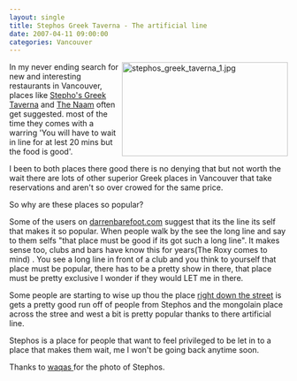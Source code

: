 ```yaml
---
layout: single
title: Stephos Greek Taverna - The artificial line 
date: 2007-04-11 09:00:00
categories: Vancouver
---
```

<a href="http://www.flickr.com/photos/waqas/160565432/"><img src="/public/uploads/2007/04/stephos_greek_taverna_1.jpg" alt="stephos_greek_taverna_1.jpg" title="stephos_greek_taverna_1.jpg" align="right" border="0" height="170" width="300" /></a>In my never ending search for new and interesting restaurants in Vancouver,  places like <a href="http://www.dinehere.ca/restaurant.asp?r=155">Stepho's Greek Taverna</a> and <a href="http://www.dinehere.ca/restaurant.asp?r=32">The Naam</a> often get suggested. most of the time they comes with a warring 'You will have to wait in line for at lest 20 mins but the food is good'.

I been to both places there good there is no denying that but not worth the wait there are lots of other superior Greek places in Vancouver that take reservations and aren't  so over crowed for the same price.

So why are these places so popular?

Some of the users on <a href="http://www.darrenbarefoot.com/archives/2006/04/vancouvers-most-parasitic-restaurant.html">darrenbarefoot.com</a> suggest that its the line its self that makes it so popular. When people walk by the see the long line and say to them selfs "that place must be good if its got such a long line". It makes sense too, clubs and bars have know this for years(The Roxy comes to mind) . You see a long line in front of a club and you think to yourself that place must be popular, there has to be a pretty show in there, that place must be pretty exclusive I wonder if they would LET me in there.

Some people are starting to wise up thou the place <a href="http://www.dinehere.ca/restaurant.asp?r=551">right down the street</a> is gets a pretty good run off of people from Stephos and the mongolain place across the stree and west a bit is pretty popular thanks to there artificial line.

Stephos is a place for people that want to feel privileged to be let in to a place that makes them wait, me I won't be going back anytime soon.

Thanks to <a href="http://www.flickr.com/photos/waqas/">waqas </a>for the photo of Stephos.
